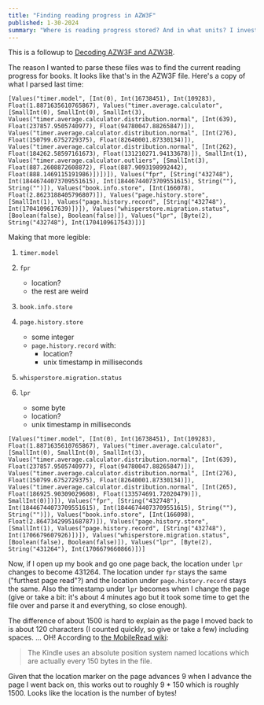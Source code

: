 ```yaml
---
title: "Finding reading progress in AZW3F"
published: 1-30-2024
summary: "Where is reading progress stored? And in what units? I investigate."
---
```


This is a followup to [Decoding AZW3F and AZW3R](/journal/decoding-azw3f-azw3r/).

The reason I wanted to parse these files was to find the current reading progress for books. It looks like that's in the AZW3F file. Here's a copy of what I parsed last time:

```
[Values("timer.model", [Int(0), Int(16738451), Int(109283), Float(1.8871635610765867), Values("timer.average.calculator", [SmallInt(0), SmallInt(0), SmallInt(3), Values("timer.average.calculator.distribution.normal", [Int(639), Float(237857.9505740977), Float(94780047.88265847)]), Values("timer.average.calculator.distribution.normal", [Int(276), Float(150799.6752729375), Float(82640001.87330134)]), Values("timer.average.calculator.distribution.normal", [Int(262), Float(184262.58597161673), Float(131210271.94133678)]), SmallInt(1), Values("timer.average.calculator.outliers", [SmallInt(3), Float(887.2608872608872), Float(887.9093198992442), Float(888.1469115191986)])])]), Values("fpr", [String("432748"), Int(18446744073709551615), Int(18446744073709551615), String(""), String("")]), Values("book.info.store", [Int(166078), Float(2.8623188405796807)]), Values("page.history.store", [SmallInt(1), Values("page.history.record", [String("432748"), Int(1704109617639)])]), Values("whisperstore.migration.status", [Boolean(false), Boolean(false)]), Values("lpr", [Byte(2), String("432748"), Int(1704109617543)])]
```

Making that more legible:

1. `timer.model`
2. `fpr`

   - location?
   - the rest are weird

3. `book.info.store`
4. `page.history.store`

   - some integer
   - `page.history.record` with:
     - location?
     - unix timestamp in milliseconds

5. `whisperstore.migration.status`
6. `lpr`
   - some byte
   - location?
   - unix timestamp in milliseconds

```
[Values("timer.model", [Int(0), Int(16738451), Int(109283), Float(1.8871635610765867), Values("timer.average.calculator", [SmallInt(0), SmallInt(0), SmallInt(3), Values("timer.average.calculator.distribution.normal", [Int(639), Float(237857.9505740977), Float(94780047.88265847)]), Values("timer.average.calculator.distribution.normal", [Int(276), Float(150799.6752729375), Float(82640001.87330134)]), Values("timer.average.calculator.distribution.normal", [Int(265), Float(186925.90309029608), Float(133574691.72020479)]), SmallInt(0)])]), Values("fpr", [String("432748"), Int(18446744073709551615), Int(18446744073709551615), String(""), String("")]), Values("book.info.store", [Int(166098), Float(2.8647342995168787)]), Values("page.history.store", [SmallInt(1), Values("page.history.record", [String("432748"), Int(1706679607926)])]), Values("whisperstore.migration.status", [Boolean(false), Boolean(false)]), Values("lpr", [Byte(2), String("431264"), Int(1706679660866)])]
```

Now, if I open up my book and go one page back, the location under `lpr` changes to become 431264. The location under `fpr` stays the same ("furthest page read"?) and the location under `page.history.record` stays the same. Also the timestamp under `lpr` becomes when I change the page (give or take a bit: it's about 4 minutes ago but it took some time to get the file over and parse it and everything, so close enough).

The difference of about 1500 is hard to explain as the page I moved back to is about 120 characters (I counted quickly, so give or take a few) including spaces. ... OH! According to [the MobileRead wiki](https://wiki.mobileread.com/wiki/Page_numbers#Implementation):

> The Kindle uses an absolute position system named locations which are actually every 150 bytes in the file.

Given that the location marker on the page advances 9 when I advance the page I went back on, this works out to roughly 9 \* 150 which is roughly 1500. Looks like the location is the number of bytes!
